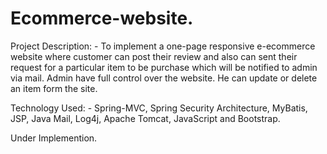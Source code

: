 # Ecommerce-website.

Project Description: - To implement a one-page responsive e-ecommerce website where customer can post their review and also can sent their request for a particular item to be purchase which will be notified to admin via mail. Admin have full control over the website. He can update or delete an item form the site.


Technology Used: - Spring-MVC, Spring Security Architecture, MyBatis, JSP, Java Mail, Log4j, Apache Tomcat, JavaScript and Bootstrap.

Under Implemention.
